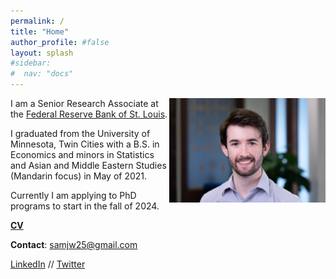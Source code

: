 ```yaml
---
permalink: /
title: "Home"
author_profile: #false
layout: splash
#sidebar:
#  nav: "docs"
---
```


<img style="float: right;" src="/assets/sjw.jpg" width="250">

I am a Senior Research Associate at the [Federal Reserve Bank of St. Louis](https://research.stlouisfed.org/).

I graduated from the University of Minnesota, Twin Cities with a B.S. in Economics and minors in Statistics and Asian and Middle Eastern Studies (Mandarin focus) in May of 2021. 

Currently I am applying to PhD programs to start in the fall of 2024.


[**CV**](http://www.samueljordanwood.com/papers/sjw_cv.pdf)

**Contact**:
<samjw25@gmail.com>


[LinkedIn](https://www.linkedin.com/in/samuel-asher-jordan-wood98/) // [Twitter](https://twitter.com/samajordanwood)

